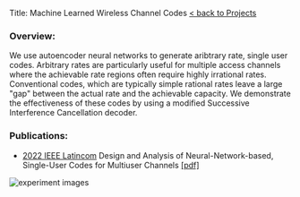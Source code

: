 Title: Machine Learned Wireless Channel Codes
[< back to Projects]({filename}../projects.md)

### Overview:
We use autoencoder neural networks to generate aribtrary rate, single user codes.  Arbitrary rates are particularly useful for multiple access channels where the achievable rate regions often require highly irrational rates.  Conventional codes, which are typically simple rational rates leave a large "gap" between the actual rate and the achievable capacity.  We demonstrate the effectiveness of these codes by using a modified Successive Interference Cancellation decoder.

### Publications:

- [2022 IEEE Latincom](https://latincom2022.ieee-latincom.org) Design and Analysis of Neural-Network-based,
Single-User Codes for Multiuser Channels [[pdf]]({static}/pdf/papers/nncode.pdf)
<div>
    <img src="{static}/images/papers/nncode_summary_image.svg" alt="experiment images" max-width="90%" height="auto">
</div>